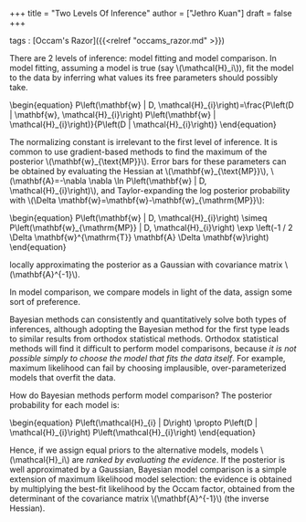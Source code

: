 +++
title = "Two Levels Of Inference"
author = ["Jethro Kuan"]
draft = false
+++

tags
: [Occam's Razor]({{<relref "occams_razor.md" >}})

There are 2 levels of inference: model fitting and model comparison.
In model fitting, assuming a model is true (say \\(\mathcal{H}\_i\\)), fit
the model to the data by inferring what values its free parameters
should possibly take.

\begin{equation}
P\left(\mathbf{w} | D, \mathcal{H}\_{i}\right)=\frac{P\left(D | \mathbf{w}, \mathcal{H}\_{i}\right) P\left(\mathbf{w} | \mathcal{H}\_{i}\right)}{P\left(D | \mathcal{H}\_{i}\right)}
\end{equation}

The normalizing constant is irrelevant to the first level of
inference. It is common to use gradient-based methods to find the
maximum of the posterior \\(\mathbf{w}\_{\text{MP}}\\). Error bars for
these parameters can be obtained by evaluating the Hessian at
\\(\mathbf{w}\_{\text{MP}}\\), \\(\mathbf{A}=-\nabla \nabla \ln
P\left(\mathbf{w} | D, \mathcal{H}\_{i}\right)\\), and Taylor-expanding
the log posterior probability with \\(\Delta
\mathbf{w}=\mathbf{w}-\mathbf{w}\_{\mathrm{MP}}\\):

\begin{equation}
P\left(\mathbf{w} | D, \mathcal{H}\_{i}\right) \simeq P\left(\mathbf{w}\_{\mathrm{MP}} | D, \mathcal{H}\_{i}\right) \exp \left(-1 / 2 \Delta \mathbf{w}^{\mathrm{T}} \mathbf{A} \Delta \mathbf{w}\right)
\end{equation}

locally approximating the posterior as a Gaussian with covariance
matrix \\(\mathbf{A}^{-1}\\).

In model comparison, we compare models in light of the data, assign
some sort of preference.

Bayesian methods can consistently and quantitatively solve both types
of inferences, although adopting the Bayesian method for the first
type leads to similar results from orthodox statistical methods.
Orthodox statistical methods will find it difficult to perform model
comparisons, because _it is not possible simply to choose the model
that fits the data itself_. For example, maximum likelihood can fail
by choosing implausible, over-parameterized models that overfit the
data.

How do Bayesian methods perform model comparison? The posterior
probability for each model is:

\begin{equation}
P\left(\mathcal{H}\_{i} | D\right) \propto P\left(D | \mathcal{H}\_{i}\right) P\left(\mathcal{H}\_{i}\right)
\end{equation}

Hence, if we assign equal priors to the alternative models, models
\\(\mathcal{H}\_i\\) are _ranked by evaluating the evidence_. If the
posterior is well approximated by a Gaussian, Bayesian model
comparison is a simple extension of maximum likelihood model
selection: the evidence is obtained by multiplying the best-fit
likelihood by the Occam factor, obtained from the determinant of the
covariance matrix \\(\mathbf{A}^{-1}\\) (the inverse Hessian).
